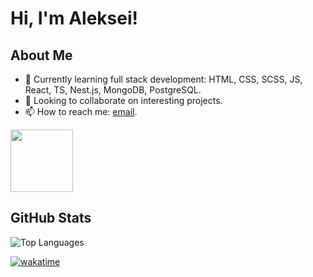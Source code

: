 # Hi, I'm Aleksei!

## About Me
- 🌱 Currently learning full stack development: HTML, CSS, SCSS, JS, React, TS, Nest.js, MongoDB, PostgreSQL.
- 👯 Looking to collaborate on interesting projects.
- 📫 How to reach me: [email](mailto:callmealexsam@gmail.com).

<img src="https://media.giphy.com/media/dxn6fRlTIShoeBr69N/giphy.gif" width="100">

## GitHub Stats
![Top Languages](https://github-readme-stats.vercel.app/api/top-langs/?username=alekseisamoilov&layout=compact&theme=radical)

[![wakatime](https://wakatime.com/badge/user/a155ba27-64f5-45a5-a7c9-9f80867d6e28.svg)](https://wakatime.com/@a155ba27-64f5-45a5-a7c9-9f80867d6e28)
